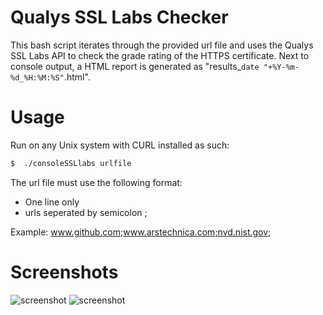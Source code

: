 # Qualys SSL Labs Checker

This bash script iterates through the provided url file and uses the Qualys SSL Labs API to check the grade rating of the HTTPS certificate. Next to console output, a HTML report is generated as "results_`date "+%Y-%m-%d_%H:%M:%S"`.html".

# Usage
Run on any Unix system with CURL installed as such:
```sh
$  ./consoleSSLlabs urlfile
```
The url file must use the following format:
* One line only
* urls seperated by semicolon ;

Example:
www.github.com;www.arstechnica.com;nvd.nist.gov;


# Screenshots
![screenshot](https://i.imgur.com/rY59XIC.png)
![screenshot](https://i.imgur.com/qRe3AQz.png)


